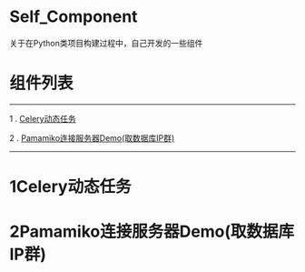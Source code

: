 # Self_Component
关于在Python类项目构建过程中，自己开发的一些组件

# 组件列表

------

1 . [Celery动态任务](#1Celery动态任务)

2 . [Pamamiko连接服务器Demo(取数据库IP群)](#2Pamamiko连接服务器Demo(取数据库IP群))

-----

# 1Celery动态任务

# 2Pamamiko连接服务器Demo(取数据库IP群)
